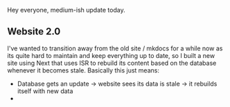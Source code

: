 Hey everyone, medium-ish update today.

## Website 2.0

I've wanted to transition away from the old site / mkdocs for a while now as its quite hard to maintain and keep everything up to date, so I built a new site using Next that uses ISR to rebuild its content based on the database whenever it becomes stale. Basically this just means:
- Database gets an update -> website sees its data is stale -> it rebuilds itself with new data
- 